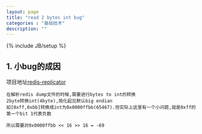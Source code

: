 ```yaml
---
layout: page
title: "read 2 bytes int bug"
categories : "基础技术"
description: ""
---
```

{% include JB/setup %}
## 1. 小bug的成因  
项目地址[redis-replicator](https://github.com/leonchen83/redis-replicator)  

    在解析redis dump文件的时候,需要进行bytes to int的转换
    2byte转换int(4byte),简化起见默认big endian
    如[0xff,0xbb]转换成int为0x0000ffbb(65467).但实际上这里有一个小问题,就是0xff的第一个bit 1代表负数
    
    所以需要对0x0000ffbb << 16 >> 16 = -69
    